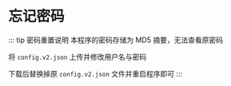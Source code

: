 # 忘记密码

::: tip 密码重置说明
本程序的密码存储为 MD5 摘要，无法查看原密码

将 `config.v2.json` 上传并修改用户名与密码

下载后替换掉原 `config.v2.json` 文件并重启程序即可
:::

<script setup>
import ChangeThePassword from './components/ChangeThePassword.vue'
</script>

<ChangeThePassword/>
